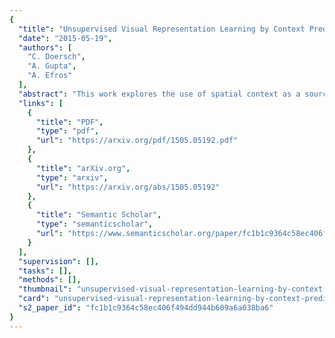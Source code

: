 ```yaml
---
{
  "title": "Unsupervised Visual Representation Learning by Context Prediction",
  "date": "2015-05-19",
  "authors": [
    "C. Doersch",
    "A. Gupta",
    "A. Efros"
  ],
  "abstract": "This work explores the use of spatial context as a source of free and plentiful supervisory signal for training a rich visual representation. Given only a large, unlabeled image collection, we extract random pairs of patches from each image and train a convolutional neural net to predict the position of the second patch relative to the first. We argue that doing well on this task requires the model to learn to recognize objects and their parts. We demonstrate that the feature representation learned using this within-image context indeed captures visual similarity across images. For example, this representation allows us to perform unsupervised visual discovery of objects like cats, people, and even birds from the Pascal VOC 2011 detection dataset. Furthermore, we show that the learned ConvNet can be used in the R-CNN framework [19] and provides a significant boost over a randomly-initialized ConvNet, resulting in state-of-the-art performance among algorithms which use only Pascal-provided training set annotations.",
  "links": [
    {
      "title": "PDF",
      "type": "pdf",
      "url": "https://arxiv.org/pdf/1505.05192.pdf"
    },
    {
      "title": "arXiv.org",
      "type": "arxiv",
      "url": "https://arxiv.org/abs/1505.05192"
    },
    {
      "title": "Semantic Scholar",
      "type": "semanticscholar",
      "url": "https://www.semanticscholar.org/paper/fc1b1c9364c58ec406f494dd944b609a6a038ba6"
    }
  ],
  "supervision": [],
  "tasks": [],
  "methods": [],
  "thumbnail": "unsupervised-visual-representation-learning-by-context-prediction-thumb.jpg",
  "card": "unsupervised-visual-representation-learning-by-context-prediction-card.jpg",
  "s2_paper_id": "fc1b1c9364c58ec406f494dd944b609a6a038ba6"
}
---
```



